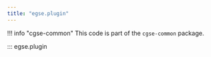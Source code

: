 ```yaml
---
title: "egse.plugin"
---
```


!!! info "cgse-common"
    This code is part of the `cgse-common` package.


::: egse.plugin
